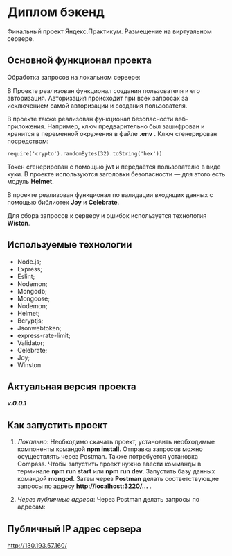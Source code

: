
# **Диплом бэкенд**

Финальный проект Яндекс.Практикум. Размещение на виртуальном сервере.

## **Основной функционал проекта**

Обработка запросов на локальном сервере:


В Проекте реализован функционал создания пользователя и его авторизация. Авторизация происходит при всех запросах за исключением самой авторизации и создания пользователя.

В проекте также реализован функционал безопасности вэб-приложения. Например, ключ предварительно был зашифрован и хранится в переменной окружения в файле **.env** .
Ключ сгенерирован посредством:

``` 
require('crypto').randomBytes(32).toString('hex'))
```

Токен сгенерирован с помощью jwt и передаётся пользователю в виде куки. В проекте используются заголовки безопасности — для этого есть модуль **Helmet**.

В проекте реализован функционал по валидации входящих данных с помощью библиотек **Joy** и **Celebrate**.

Для сбора запросов к серверу и ошибок используется технология **Wiston**.

## **Используемые технологии**

+ Node.js;
+ Express;
+ Eslint;
+ Nodemon;
+ Mongodb;
+ Mongoose;
+ Nodemon;
+ Helmet;
+ Bcryptjs;
+ Jsonwebtoken;
+ express-rate-limit;
+ Validator;
+ Celebrate;
+ Joy;
+ Winston

## **Актуальная версия проекта**

***v.0.0.1***

## **Как запустить проект**
1. _Локально_:
Необходимо скачать проект, установить необходимые компоненты командой **npm install**. Отправка запросов можно осуществлять через Postman.  Также потребуется установка Compass. Чтобы запустить проект нужно ввести комманды в терминале **npm run start** или **npm run dev**. Запустить базу данных командой **mongod**. Затем через **Postman** делать соответствующие запросы по адресу  **http://localhost:3220/...** .

2. _Через публичные адреса_:
Через Postman делать запросы по адресам:


## **Публичный IP адрес сервера**
http://130.193.57.160/
